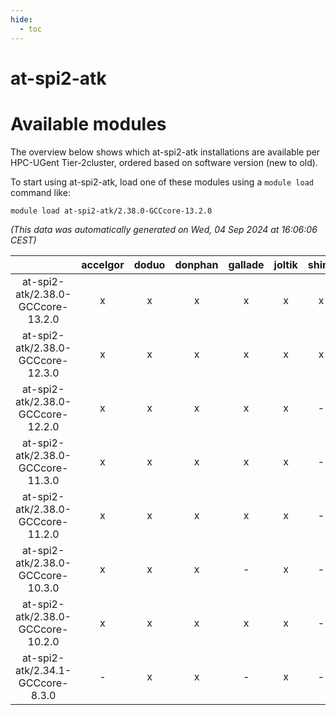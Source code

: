 ```yaml
---
hide:
  - toc
---
```


at-spi2-atk
===========

# Available modules


The overview below shows which at-spi2-atk installations are available per HPC-UGent Tier-2cluster, ordered based on software version (new to old).

To start using at-spi2-atk, load one of these modules using a `module load` command like:

```shell
module load at-spi2-atk/2.38.0-GCCcore-13.2.0
```

*(This data was automatically generated on Wed, 04 Sep 2024 at 16:06:06 CEST)*  

| |accelgor|doduo|donphan|gallade|joltik|shinx|skitty|
| :---: | :---: | :---: | :---: | :---: | :---: | :---: | :---: |
|at-spi2-atk/2.38.0-GCCcore-13.2.0|x|x|x|x|x|x|x|
|at-spi2-atk/2.38.0-GCCcore-12.3.0|x|x|x|x|x|x|x|
|at-spi2-atk/2.38.0-GCCcore-12.2.0|x|x|x|x|x|-|x|
|at-spi2-atk/2.38.0-GCCcore-11.3.0|x|x|x|x|x|-|x|
|at-spi2-atk/2.38.0-GCCcore-11.2.0|x|x|x|x|x|-|x|
|at-spi2-atk/2.38.0-GCCcore-10.3.0|x|x|x|-|x|-|x|
|at-spi2-atk/2.38.0-GCCcore-10.2.0|x|x|x|x|x|-|x|
|at-spi2-atk/2.34.1-GCCcore-8.3.0|-|x|x|-|x|-|x|
